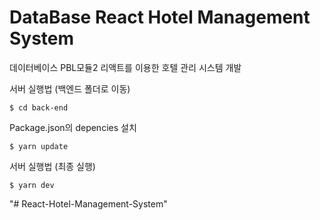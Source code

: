 DataBase React Hotel Management System
=============

데이터베이스 PBL모듈2 리액트를 이용한 호텔 관리 시스템 개발

서버 실행법 (백엔드 폴더로 이동)
```
$ cd back-end
```

Package.json의 depencies 설치
```
$ yarn update
```

서버 실행법 (최종 실행)
```
$ yarn dev
```

"# React-Hotel-Management-System" 
